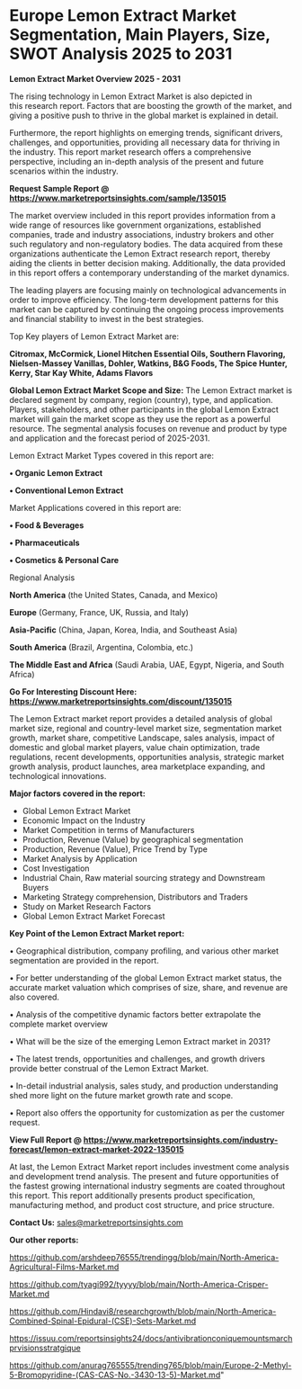 # Europe Lemon Extract Market Segmentation, Main Players, Size, SWOT Analysis 2025 to 2031

<Strong> Lemon Extract Market Overview 2025 - 2031</strong>

The rising technology in Lemon Extract Market is also depicted in this research report. Factors that are boosting the growth of the market, and giving a positive push to thrive in the global market is explained in detail.

Furthermore, the report highlights on emerging trends, significant drivers, challenges, and opportunities, providing all necessary data for thriving in the industry. This report market research offers a comprehensive perspective, including an in-depth analysis of the present and future scenarios within the industry.

<strong>Request Sample Report @ <a href=https://www.marketreportsinsights.com/sample/135015>https://www.marketreportsinsights.com/sample/135015</a></strong>

The market overview included in this report provides information from a wide range of resources like government organizations, established companies, trade and industry associations, industry brokers and other such regulatory and non-regulatory bodies. The data acquired from these organizations authenticate the Lemon Extract research report, thereby aiding the clients in better decision making. Additionally, the data provided in this report offers a contemporary understanding of the market dynamics.

The leading players are focusing mainly on technological advancements in order to improve efficiency. The long-term development patterns for this market can be captured by continuing the ongoing process improvements and financial stability to invest in the best strategies.

Top Key players of Lemon Extract Market are:

<strong>Citromax, McCormick, Lionel Hitchen Essential Oils, Southern Flavoring, Nielsen-Massey Vanillas, Dohler, Watkins, B&G Foods, The Spice Hunter, Kerry, Star Kay White, Adams Flavors</strong>

<strong><b>Global Lemon Extract Market Scope and Size:</b></strong>
The Lemon Extract market is declared segment by company, region (country), type, and application. Players, stakeholders, and other participants in the global Lemon Extract market will gain the market scope as they use the report as a powerful resource. The segmental analysis focuses on revenue and product by type and application and the forecast period of 2025-2031.

Lemon Extract Market Types covered in this report are:

<strong>• Organic Lemon Extract

• Conventional Lemon Extract</strong>

Market Applications covered in this report are:

<strong>• Food & Beverages

• Pharmaceuticals

• Cosmetics & Personal Care</strong> 

Regional Analysis

<strong>North America</strong> (the United States, Canada, and Mexico)

<strong>Europe</strong> (Germany, France, UK, Russia, and Italy)

<strong>Asia-Pacific</strong> (China, Japan, Korea, India, and Southeast Asia)

<strong>South America</strong> (Brazil, Argentina, Colombia, etc.)

<strong>The Middle East and Africa</strong> (Saudi Arabia, UAE, Egypt, Nigeria, and South Africa)

<strong>Go For Interesting Discount Here: <a href=https://www.marketreportsinsights.com/discount/135015>https://www.marketreportsinsights.com/discount/135015</a></strong>

The Lemon Extract market report provides a detailed analysis of global market size, regional and country-level market size, segmentation market growth, market share, competitive Landscape, sales analysis, impact of domestic and global market players, value chain optimization, trade regulations, recent developments, opportunities analysis, strategic market growth analysis, product launches, area marketplace expanding, and technological innovations.

<strong><b>Major factors covered in the report:</b></strong>
<ul>
  <li>Global Lemon Extract Market </li>
  <li>Economic Impact on the Industry</li>
  <li>Market Competition in terms of Manufacturers</li>
  <li>Production, Revenue (Value) by geographical segmentation</li>
  <li>Production, Revenue (Value), Price Trend by Type</li>
  <li>Market Analysis by Application</li>
  <li>Cost Investigation</li>
  <li>Industrial Chain, Raw material sourcing strategy and Downstream Buyers</li>
  <li>Marketing Strategy comprehension, Distributors and Traders</li>
  <li>Study on Market Research Factors</li>
  <li>Global Lemon Extract Market Forecast</li>
</ul>

<strong><b>Key Point of the Lemon Extract Market report:</b></strong>

• Geographical distribution, company profiling, and various other market segmentation are provided in the report.

• For better understanding of the global Lemon Extract market status, the accurate market valuation which comprises of size, share, and revenue are also covered.

• Analysis of the competitive dynamic factors better extrapolate the complete market overview

• What will be the size of the emerging Lemon Extract market in 2031?

• The latest trends, opportunities and challenges, and growth drivers provide better construal of the Lemon Extract Market.

• In-detail industrial analysis, sales study, and production understanding shed more light on the future market growth rate and scope.

• Report also offers the opportunity for customization as per the customer request.

<strong><b>View Full Report @ <a href=https://www.marketreportsinsights.com/industry-forecast/lemon-extract-market-2022-135015>https://www.marketreportsinsights.com/industry-forecast/lemon-extract-market-2022-135015</a></b></strong>


At last, the Lemon Extract Market report includes investment come analysis and development trend analysis. The present and future opportunities of the fastest growing international industry segments are coated throughout this report. This report additionally presents product specification, manufacturing method, and product cost structure, and price structure.

<strong>Contact Us:</strong>
sales@marketreportsinsights.com

<strong>Our other reports:</strong>

<a href=https://github.com/arshdeep76555/trendingg/blob/main/North-America-Agricultural-Films-Market.md>https://github.com/arshdeep76555/trendingg/blob/main/North-America-Agricultural-Films-Market.md</a>

<a href=https://github.com/tyagi992/tyyyy/blob/main/North-America-Crisper-Market.md>https://github.com/tyagi992/tyyyy/blob/main/North-America-Crisper-Market.md</a>

<a href=https://github.com/Hindavi8/researchgrowth/blob/main/North-America-Combined-Spinal-Epidural-(CSE)-Sets-Market.md>https://github.com/Hindavi8/researchgrowth/blob/main/North-America-Combined-Spinal-Epidural-(CSE)-Sets-Market.md</a>

<a href=https://issuu.com/reportsinsights24/docs/antivibrationconiquemountsmarchprvisionsstratgique>https://issuu.com/reportsinsights24/docs/antivibrationconiquemountsmarchprvisionsstratgique</a>

<a href=https://github.com/anurag765555/trending765/blob/main/Europe-2-Methyl-5-Bromopyridine-(CAS-CAS-No.-3430-13-5)-Market.md>https://github.com/anurag765555/trending765/blob/main/Europe-2-Methyl-5-Bromopyridine-(CAS-CAS-No.-3430-13-5)-Market.md</a>"
